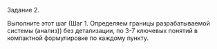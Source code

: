 Задание 2.

Выполните этот шаг (Шаг 1. Определяем границы разрабатываемой системы (анализ)) без детализации, по 3-7 ключевых понятий в компактной формулировке по каждому пункту.